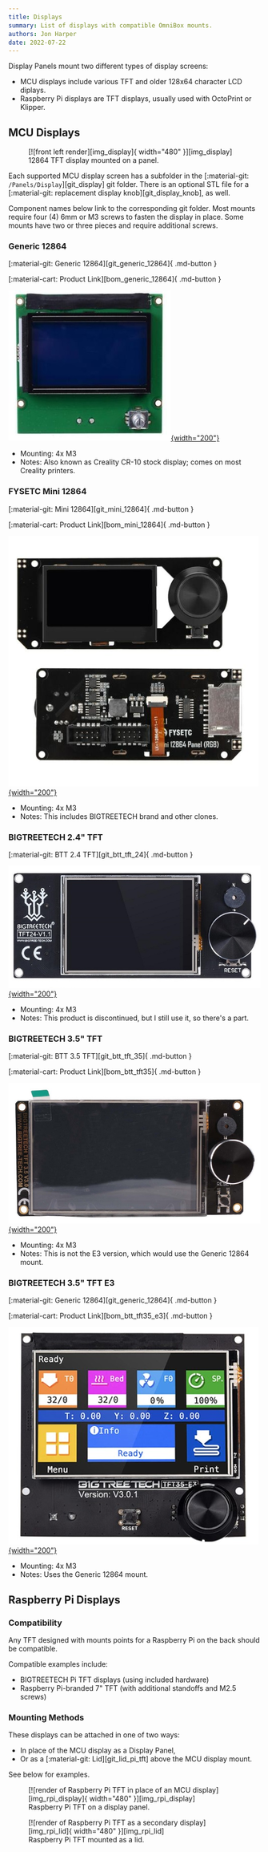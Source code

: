 ```yaml
---
title: Displays
summary: List of displays with compatible OmniBox mounts.
authors: Jon Harper
date: 2022-07-22
---
```


Display Panels mount two different types of display screens:

- MCU displays include various TFT and older 128x64 character LCD diplays.
- Raspberry Pi displays are TFT displays, usually used with OctoPrint or Klipper.

## MCU Displays

<figure markdown>
  [![front left render][img_display]{ width="480" }][img_display]
  <figcaption>12864 TFT display mounted on a panel.</figcaption>
</figure>

Each supported MCU display screen has a subfolder in the [:material-git: `/Panels/Display`][git_display] git folder. There is an optional STL file for a [:material-git: replacement display knob][git_display_knob], as well.

Component names below link to the corresponding git folder. Most mounts require four (4) 6mm or M3 screws to fasten the display in place. Some mounts have two or three pieces and require additional screws.

<!-- Template
[:material-git: Files: ][git_]{ .md-button }

[:material-cart: Product Link][bom_]{ .md-button }

[![product picture][img_]{width="200"}][img_]
 -->
### Generic 12864

[:material-git: Generic 12864][git_generic_12864]{ .md-button }

[:material-cart: Product Link][bom_generic_12864]{ .md-button }

[![product picture][img_12864]{width="200"}][img_12864]

- Mounting: 4x M3
- Notes: Also known as Creality CR-10 stock display; comes on most Creality printers.

### FYSETC Mini 12864

[:material-git: Mini 12864][git_mini_12864]{ .md-button }

[:material-cart: Product Link][bom_mini_12864]{ .md-button }

[![product picture][img_mini12864]{width="200"}][img_mini12864]

- Mounting: 4x M3
- Notes: This includes BIGTREETECH brand and other clones.

### BIGTREETECH 2.4" TFT

[:material-git: BTT 2.4 TFT][git_btt_tft_24]{ .md-button }

[![product picture][img_btt_tft24]{width="200"}][img_btt_tft24]

- Mounting: 4x M3
- Notes: This product is discontinued, but I still use it, so there's a part.

### BIGTREETECH 3.5" TFT

[:material-git: BTT 3.5 TFT][git_btt_tft_35]{ .md-button }

[:material-cart: Product Link][bom_btt_tft35]{ .md-button }

[![product picture][img_btt_tft35]{width="200"}][img_btt_tft35]

- Mounting: 4x M3
- Notes: This is not the E3 version, which would use the Generic 12864 mount. 

### BIGTREETECH 3.5" TFT E3

[:material-git: Generic 12864][git_generic_12864]{ .md-button }

[:material-cart: Product Link][bom_btt_tft35_e3]{ .md-button }

[![product picture][img_btt_tft35_e3]{width="200"}][img_btt_tft35_e3]

- Mounting: 4x M3
- Notes: Uses the Generic 12864 mount.

<!-- ### BIGTREETECH 5.0

[:material-git: Files: ][git_btt_tft_50]{ .md-button }

[:material-cart: Product Link][bom_]{ .md-button }

[![product picture][img_]{width="200"}][img_]

- Mounting: 4x M3
- Notes: **Preliminary support** -->

## Raspberry Pi Displays

### Compatibility

Any TFT designed with mounts points for a Raspberry Pi on the back should be compatible.

Compatible examples include:

- BIGTREETECH Pi TFT displays (using included hardware)
- Raspberry Pi-branded 7" TFT (with additional standoffs and M2.5 screws)

### Mounting Methods

These displays can be attached in one of two ways:

- In place of the MCU display as a Display Panel,
- Or as a [:material-git: Lid][git_lid_pi_tft] above the MCU display mount.

See below for examples.

<figure markdown>
  [![render of Raspberry Pi TFT in place of an MCU display][img_rpi_display]{ width="480" }][img_rpi_display]
  <figcaption>Raspberry Pi TFT on a display panel.</figcaption>
</figure>


<figure markdown>
  [![render of Raspberry Pi TFT as a secondary display][img_rpi_lid]{ width="480" }][img_rpi_lid]
  <figcaption>Raspberry Pi TFT mounted as a lid.</figcaption>
</figure>

[img_display]: ../img/components/display.png
[img_rpi_display]: ../img/examples/rpi_display.png
[img_rpi_lid]: ../img/examples/rpi_lid.png
[img_btt_tft35_e3]: ../img/parts/btt_35tft_e3.jpg
[img_12864]: ../img/parts/classic_12864.jpg
[img_mini12864]: ../img/parts/mini12864.jpg
[img_btt_tft24]: ../img/parts/btt_tft_2.4.jpg
[img_btt_tft35]: ../img/parts/btt_tft_3.5.jpg